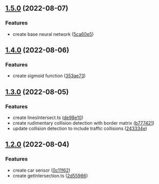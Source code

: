## [1.5.0](https://github.com/kito0/self-driving-car/compare/v1.4.0...v1.5.0) (2022-08-07)


### Features

* create base neural network ([5ca60e5](https://github.com/kito0/self-driving-car/commit/5ca60e5145aaf26c2c4a458edefce4f345a24117))

## [1.4.0](https://github.com/kito0/self-driving-car/compare/v1.3.0...v1.4.0) (2022-08-06)


### Features

* create sigmoid function ([353ae73](https://github.com/kito0/self-driving-car/commit/353ae7344e2d2e66887a1561b7717c9e9d56ea75))

## [1.3.0](https://github.com/kito0/self-driving-car/compare/v1.2.0...v1.3.0) (2022-08-05)


### Features

* create linesIntersect.ts ([de98e10](https://github.com/kito0/self-driving-car/commit/de98e10c0fafc50793c73eef91eb1344a25ae89e))
* create rudimentary collision detection with border matrix ([b777421](https://github.com/kito0/self-driving-car/commit/b77742158c1c26a29f305823ead7dca8163b03eb))
* update collision detection to include traffic collisions ([243334e](https://github.com/kito0/self-driving-car/commit/243334e48510c8e2fca533e509101b9e27dd6418))

## [1.2.0](https://github.com/kito0/self-driving-car/compare/v1.1.0...v1.2.0) (2022-08-04)


### Features

* create car sensor ([0c11f62](https://github.com/kito0/self-driving-car/commit/0c11f626bdea9bbab2df23a9526693ae80f9c650))
* create getIntersection.ts ([2d55986](https://github.com/kito0/self-driving-car/commit/2d559867369beb71d5c12b84841efb3bdff08248))
